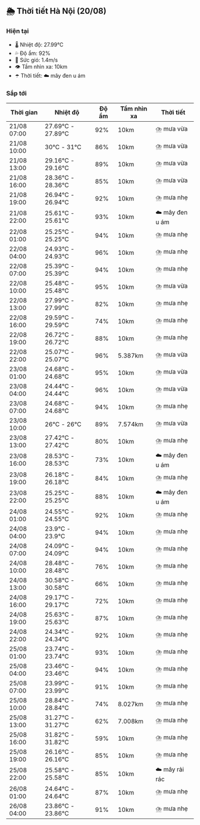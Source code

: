 ## 🌦️ Thời tiết Hà Nội (20/08)

### Hiện tại

- 🌡️ Nhiệt độ: 27.99℃
- 💦 Độ ẩm: 92%
- 💨 Sức gió: 1.4m/s
- 👁️ Tầm nhìn xa: 10km
- ☂️ Thời tiết: ☁️ mây đen u ám

### Sắp tới

| Thời gian | Nhiệt độ | Độ ẩm | Tầm nhìn xa | Thời tiết |
| --- | --- | --- | --- | --- |
| 21/08 07:00 | 27.69℃ - 27.89℃ | 92% | 10km | ⛈️ mưa vừa |
| 21/08 10:00 | 30℃ - 31℃ | 86% | 10km | ⛈️ mưa vừa |
| 21/08 13:00 | 29.16℃ - 29.16℃ | 89% | 10km | ⛈️ mưa vừa |
| 21/08 16:00 | 28.36℃ - 28.36℃ | 85% | 10km | ⛈️ mưa vừa |
| 21/08 19:00 | 26.94℃ - 26.94℃ | 92% | 10km | ⛈️ mưa nhẹ |
| 21/08 22:00 | 25.61℃ - 25.61℃ | 93% | 10km | ☁️ mây đen u ám |
| 22/08 01:00 | 25.25℃ - 25.25℃ | 94% | 10km | ⛈️ mưa nhẹ |
| 22/08 04:00 | 24.93℃ - 24.93℃ | 96% | 10km | ⛈️ mưa nhẹ |
| 22/08 07:00 | 25.39℃ - 25.39℃ | 94% | 10km | ⛈️ mưa nhẹ |
| 22/08 10:00 | 25.48℃ - 25.48℃ | 95% | 10km | ⛈️ mưa vừa |
| 22/08 13:00 | 27.99℃ - 27.99℃ | 82% | 10km | ⛈️ mưa nhẹ |
| 22/08 16:00 | 29.59℃ - 29.59℃ | 74% | 10km | ⛈️ mưa nhẹ |
| 22/08 19:00 | 26.72℃ - 26.72℃ | 88% | 10km | ⛈️ mưa nhẹ |
| 22/08 22:00 | 25.07℃ - 25.07℃ | 96% | 5.387km | ⛈️ mưa vừa |
| 23/08 01:00 | 24.68℃ - 24.68℃ | 95% | 10km | ⛈️ mưa vừa |
| 23/08 04:00 | 24.44℃ - 24.44℃ | 96% | 10km | ⛈️ mưa vừa |
| 23/08 07:00 | 24.68℃ - 24.68℃ | 94% | 10km | ⛈️ mưa nhẹ |
| 23/08 10:00 | 26℃ - 26℃ | 89% | 7.574km | ⛈️ mưa vừa |
| 23/08 13:00 | 27.42℃ - 27.42℃ | 80% | 10km | ⛈️ mưa nhẹ |
| 23/08 16:00 | 28.53℃ - 28.53℃ | 73% | 10km | ☁️ mây đen u ám |
| 23/08 19:00 | 26.18℃ - 26.18℃ | 84% | 10km | ⛈️ mưa nhẹ |
| 23/08 22:00 | 25.25℃ - 25.25℃ | 88% | 10km | ☁️ mây đen u ám |
| 24/08 01:00 | 24.55℃ - 24.55℃ | 92% | 10km | ⛈️ mưa nhẹ |
| 24/08 04:00 | 23.9℃ - 23.9℃ | 94% | 10km | ⛈️ mưa nhẹ |
| 24/08 07:00 | 24.09℃ - 24.09℃ | 94% | 10km | ⛈️ mưa nhẹ |
| 24/08 10:00 | 28.48℃ - 28.48℃ | 76% | 10km | ⛈️ mưa nhẹ |
| 24/08 13:00 | 30.58℃ - 30.58℃ | 66% | 10km | ⛈️ mưa nhẹ |
| 24/08 16:00 | 29.17℃ - 29.17℃ | 72% | 10km | ⛈️ mưa nhẹ |
| 24/08 19:00 | 25.63℃ - 25.63℃ | 87% | 10km | ⛈️ mưa nhẹ |
| 24/08 22:00 | 24.34℃ - 24.34℃ | 92% | 10km | ⛈️ mưa nhẹ |
| 25/08 01:00 | 23.74℃ - 23.74℃ | 93% | 10km | ⛈️ mưa nhẹ |
| 25/08 04:00 | 23.46℃ - 23.46℃ | 94% | 10km | ⛈️ mưa nhẹ |
| 25/08 07:00 | 23.99℃ - 23.99℃ | 91% | 10km | ⛈️ mưa nhẹ |
| 25/08 10:00 | 28.84℃ - 28.84℃ | 74% | 8.027km | ⛈️ mưa nhẹ |
| 25/08 13:00 | 31.27℃ - 31.27℃ | 62% | 7.008km | ⛈️ mưa nhẹ |
| 25/08 16:00 | 31.82℃ - 31.82℃ | 59% | 10km | ⛈️ mưa nhẹ |
| 25/08 19:00 | 26.16℃ - 26.16℃ | 85% | 10km | ⛈️ mưa nhẹ |
| 25/08 22:00 | 25.58℃ - 25.58℃ | 85% | 10km | ☁️ mây rải rác |
| 26/08 01:00 | 24.64℃ - 24.64℃ | 87% | 10km | ⛈️ mưa nhẹ |
| 26/08 04:00 | 23.86℃ - 23.86℃ | 91% | 10km | ⛈️ mưa nhẹ |

